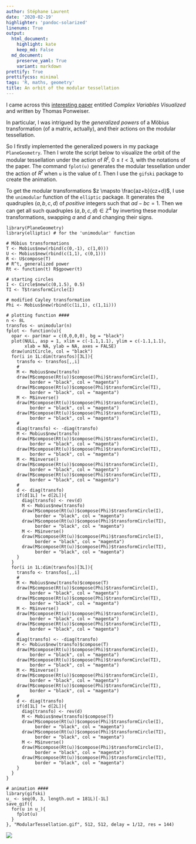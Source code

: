 ```yaml
---
author: Stéphane Laurent
date: '2020-02-19'
highlighter: 'pandoc-solarized'
linenums: True
output:
  html_document:
    highlight: kate
    keep_md: False
  md_document:
    preserve_yaml: True
    variant: markdown
prettify: True
prettifycss: minimal
tags: 'R, maths, geometry'
title: An orbit of the modular tessellation
---
```


I came across this [interesting
paper](https://www3.risc.jku.at/publications/download/risc_5011/DiplomaThesisPonweiser.pdf)
entitled *Complex Variables Visualized* and written by Thomas Ponweiser.

In particular, I was intrigued by the *generalized powers* of a Möbius
transformation (of a matrix, actually), and their actions on the modular
tessellation.

So I firstly implemented the generalized powers in my package
`PlaneGeometry`. Then I wrote the script below to visualize the orbit of
the modular tessellation under the action of $R^t$, $0 \leqslant t < 3$,
with the notations of the paper. The command `fplot(u)` generates the
modular tessellation under the action of $R^t$ when `u` is the value of
$t$. Then I use the `gifski` package to create the animation.

To get the modular transformations $z \mapsto \frac{az+b}{cz+d}$, I use
the `unimodular` function of the `elliptic` package. It generates the
quadruples $(a,b,c,d)$ of *positive* integers such that $ad-bc=1$. Then
we can get all such quadruples $(a,b,c,d) \in \mathbb{Z}^4$ by inverting
these modular transformations, swapping $a$ and $d$ and changing their
signs.

``` {.r}
library(PlaneGeometry)
library(elliptic) # for the 'unimodular' function

# Möbius transformations
T <- Mobius$new(rbind(c(0,-1), c(1,0)))
U <- Mobius$new(rbind(c(1,1), c(0,1)))
R <- U$compose(T)
# R^t, generalized power
Rt <- function(t) R$gpower(t)

# starting circles
I <- Circle$new(c(0,1.5), 0.5)
TI <- T$transformCircle(I)

# modified Cayley transformation
Phi <- Mobius$new(rbind(c(1i,1), c(1,1i)))

# plotting function ####
n <- 8L
transfos <- unimodular(n)
fplot <- function(u){
  opar <- par(mar = c(0,0,0,0), bg = "black")
  plot(NULL, asp = 1, xlim = c(-1.1,1.1), ylim = c(-1.1,1.1),
       xlab = NA, ylab = NA, axes = FALSE)
  draw(unitCircle, col = "black")
  for(i in 1L:dim(transfos)[3L]){
    transfo <- transfos[,,i]
    #
    M <- Mobius$new(transfo)
    draw(M$compose(Rt(u))$compose(Phi)$transformCircle(I),
         border = "black", col = "magenta")
    draw(M$compose(Rt(u))$compose(Phi)$transformCircle(TI),
         border = "black", col = "magenta")
    M <- M$inverse()
    draw(M$compose(Rt(u))$compose(Phi)$transformCircle(I),
         border = "black", col = "magenta")
    draw(M$compose(Rt(u))$compose(Phi)$transformCircle(TI),
         border = "black", col = "magenta")
    #
    diag(transfo) <- -diag(transfo)
    M <- Mobius$new(transfo)
    draw(M$compose(Rt(u))$compose(Phi)$transformCircle(I),
         border = "black", col = "magenta")
    draw(M$compose(Rt(u))$compose(Phi)$transformCircle(TI),
         border = "black", col = "magenta")
    M <- M$inverse()
    draw(M$compose(Rt(u))$compose(Phi)$transformCircle(I),
         border = "black", col = "magenta")
    draw(M$compose(Rt(u))$compose(Phi)$transformCircle(TI),
         border = "black", col = "magenta")
    #
    d <- diag(transfo)
    if(d[1L] != d[2L]){
      diag(transfo) <- rev(d)
      M <- Mobius$new(transfo)
      draw(M$compose(Rt(u))$compose(Phi)$transformCircle(I),
           border = "black", col = "magenta")
      draw(M$compose(Rt(u))$compose(Phi)$transformCircle(TI),
           border = "black", col = "magenta")
      M <- M$inverse()
      draw(M$compose(Rt(u))$compose(Phi)$transformCircle(I),
           border = "black", col = "magenta")
      draw(M$compose(Rt(u))$compose(Phi)$transformCircle(TI),
           border = "black", col = "magenta")
    }
  }
  for(i in 1L:dim(transfos)[3L]){
    transfo <- transfos[,,i]
    #
    M <- Mobius$new(transfo)$compose(T)
    draw(M$compose(Rt(u))$compose(Phi)$transformCircle(I),
         border = "black", col = "magenta")
    draw(M$compose(Rt(u))$compose(Phi)$transformCircle(TI),
         border = "black", col = "magenta")
    M <- M$inverse()
    draw(M$compose(Rt(u))$compose(Phi)$transformCircle(I),
         border = "black", col = "magenta")
    draw(M$compose(Rt(u))$compose(Phi)$transformCircle(TI),
         border = "black", col = "magenta")
    #
    diag(transfo) <- -diag(transfo)
    M <- Mobius$new(transfo)$compose(T)
    draw(M$compose(Rt(u))$compose(Phi)$transformCircle(I),
         border = "black", col = "magenta")
    draw(M$compose(Rt(u))$compose(Phi)$transformCircle(TI),
         border = "black", col = "magenta")
    M <- M$inverse()
    draw(M$compose(Rt(u))$compose(Phi)$transformCircle(I),
         border = "black", col = "magenta")
    draw(M$compose(Rt(u))$compose(Phi)$transformCircle(TI),
         border = "black", col = "magenta")
    #
    d <- diag(transfo)
    if(d[1L] != d[2L]){
      diag(transfo) <- rev(d)
      M <- Mobius$new(transfo)$compose(T)
      draw(M$compose(Rt(u))$compose(Phi)$transformCircle(I),
           border = "black", col = "magenta")
      draw(M$compose(Rt(u))$compose(Phi)$transformCircle(TI),
           border = "black", col = "magenta")
      M <- M$inverse()
      draw(M$compose(Rt(u))$compose(Phi)$transformCircle(I),
           border = "black", col = "magenta")
      draw(M$compose(Rt(u))$compose(Phi)$transformCircle(TI),
           border = "black", col = "magenta")
    }
  }
}

# animation ####
library(gifski)
u_ <- seq(0, 3, length.out = 181L)[-1L]
save_gif({
  for(u in u_){
    fplot(u)
  }
}, "ModularTessellation.gif", 512, 512, delay = 1/12, res = 144)
```

![](./figures/ModularTessellationOrbit.gif)
